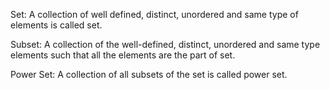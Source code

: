 Set:
A collection of well defined, distinct, unordered and same type of elements is called set.

Subset:
A collection of the well-defined, distinct, unordered and same type elements such that all the elements are the part of set.

Power Set:
A collection of all subsets of the set is called power set.
